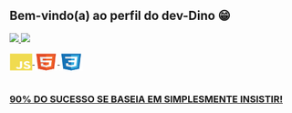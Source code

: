 ## Bem-vindo(a) ao perfil do dev-Dino 😁

 <div>
   <a href="https://github.com/dev-dino89
">
   <img height="180em" src="https://github-readme-stats.vercel.app/api?username=dev-dino89
&show_icons=true&theme=tokyonight&include_all_commits=true&count_private=true"/>
   <img height="180em" src="https://github-readme-stats.vercel.app/api/top-langs/?username=dev-dino89
&layout=compact&langs_count=6&theme=tokyonight"/>
</div>
    
<div style="display: inline_block"><br>
  <img align="center" alt="Js" height="30" width="40" src="https://raw.githubusercontent.com/devicons/devicon/master/icons/javascript/javascript-plain.svg">
  <img align="center" alt="HTML" height="30" width="40" src="https://raw.githubusercontent.com/devicons/devicon/master/icons/html5/html5-original.svg">
  <img align="center" alt="CSS" height="30" width="40" src="https://raw.githubusercontent.com/devicons/devicon/master/icons/css3/css3-original.svg">
</div>
 
<br>
 
### 90% DO SUCESSO SE BASEIA EM SIMPLESMENTE INSISTIR!
 
<div> 

</div>
